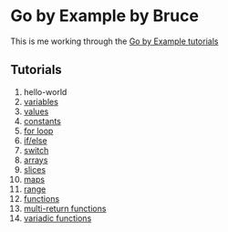 # Go by Example by Bruce

This is me working through the [Go by Example tutorials](https://gobyexample.com)

## Tutorials

1. hello-world
1. [variables](variables.go)
1. [values](values.go)
1. [constants](constants.go)
1. [for loop](for.go)
1. [if/else](if.go)
1. [switch](switch.go)
1. [arrays](arrays.go)
1. [slices](slices.go)
1. [maps](maps.go)
1. [range](range.go)
1. [functions](functions.go)
1. [multi-return functions](013-multiple-return-functions.go)
1. [variadic functions](014-variadic-functions)
